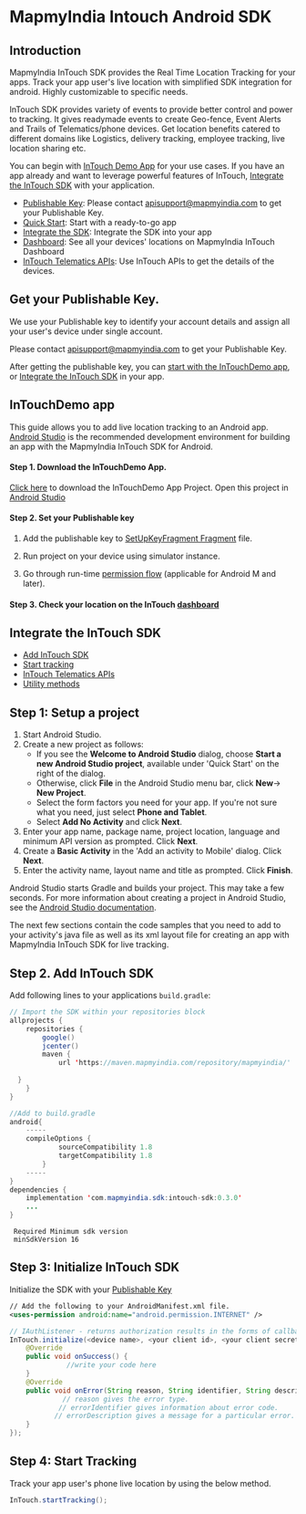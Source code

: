 
# MapmyIndia Intouch Android SDK
## Introduction

MapmyIndia InTouch SDK provides the Real Time Location Tracking for your apps. Track your app user's live location with simplified SDK integration for android. Highly customizable to specific needs.

InTouch SDK provides variety of events to provide better control and power to tracking. It gives readymade events to create Geo-fence, Event Alerts and Trails of Telematics/phone devices. Get location benefits catered to different domains like Logistics, delivery tracking, employee tracking, live location sharing etc.

You can begin with [InTouch Demo App](#InTouchDemoApp) for your use cases. If you have an app already and want to leverage powerful features of InTouch,  [Integrate the InTouch SDK](#IntegrateIntouchSDK) with your application.


-  [Publishable Key](#publishablekey): Please contact apisupport@mapmyindia.com to get your Publishable Key.
-   [Quick Start](https://github.com/MapmyIndia/mapmyindia-intouch-android-sdk#intouchdemo-app): Start with a ready-to-go app
-   [Integrate the SDK](#IntegrateIntouchSDK): Integrate the SDK into your app
-   [Dashboard](https://github.com/MapmyIndia/mapmyindia-intouch-android-sdk/wiki#-intouch-telematics-apis): See all your devices' locations on MapmyIndia InTouch Dashboard
- [InTouch Telematics APIs](https://github.com/MapmyIndia/mapmyindia-intouch-android-sdk/wiki): Use InTouch APIs to get the details of the devices.

## <a name="publishablekey">Get your Publishable Key. 

We use your Publishable key to identify your account details and assign all your user's device under single account. 

Please contact [apisupport@mapmyindia.com](mailto:apisupport@mapmyindia.com) to get your Publishable Key.

After getting the publishable key, you can [start with the InTouchDemo app](#InTouchDemoApp), or [Integrate the InTouch SDK](#IntegrateIntouchSDK) in your app.

## <a name= "InTouchDemoApp">InTouchDemo app</a>
This guide allows you to add live location tracking to an Android app. [Android Studio](https://developer.android.com/studio/index.html) is the recommended development environment for building an app with the MapmyIndia InTouch SDK for Android.
#### Step 1. Download the InTouchDemo App.
[Click here](https://github.com/MapmyIndia/mapmyindia-intouch-android-sdk/archive/master.zip) to download the InTouchDemo App Project. Open this project in [Android Studio](https://developer.android.com/studio/index.html)

#### Step 2. Set your Publishable key

1.  Add the publishable key to  [SetUpKeyFragment Fragment](https://github.com/MapmyIndia/mapmyindia-intouch-android-sdk)  file.
    
2.  Run project on your device using simulator instance.
    
3.  Go through run-time [permission flow](https://developer.android.com/training/permissions/requesting) (applicable for Android M and later).

#### Step 3. Check your location on the InTouch [dashboard](https://intouch.mapmyindia.com/nextgen)

## <a name="IntegrateIntouchSDK">Integrate the InTouch SDK
-  [Add InTouch SDK](#AddInTouchSDK)
-  [Start tracking](#StartTracking)
- [InTouch Telematics APIs](https://github.com/MapmyIndia/mapmyindia-intouch-android-sdk/wiki#-intouch-telematics-apis)
-  [Utility methods](https://github.com/MapmyIndia/mapmyindia-intouch-android-sdk/wiki/Utility-Methods)

## Step 1: Setup a project

1.  Start Android Studio.
2.  Create a new project as follows:
    -   If you see the  **Welcome to Android Studio**  dialog, choose  **Start a new Android Studio project**, available under 'Quick Start' on the right of the dialog.
    -   Otherwise, click  **File**  in the Android Studio menu bar, click  **New**-> **New Project**.
    -   Select the form factors you need for your app. If you're not sure what you need, just select  **Phone and Tablet**.
    -   Select  **Add No Activity**  and click  **Next**.
3.  Enter your app name, package name, project location, language and minimum API version as prompted. Click  **Next**.
4.  Create a  **Basic Activity**  in the 'Add an activity to Mobile' dialog. Click  **Next**.
5.  Enter the activity name, layout name and title as prompted. Click  **Finish**.

Android Studio starts Gradle and builds your project. This may take a few seconds. For more information about creating a project in Android Studio, see the  [Android Studio documentation](https://developer.android.com/studio/projects/create-project.html).

The next few sections contain the code samples that you need to add to your activity's java file as well as its xml layout file for creating an app with MapmyIndia InTouch SDK for live tracking.


## <a name="AddInTouchSDK">Step 2. Add InTouch SDK</a>

Add following lines to your applications  `build.gradle`:
```java
// Import the SDK within your repositories block
allprojects {  
    repositories {  
        google()  
        jcenter()  
        maven {  
            url 'https://maven.mapmyindia.com/repository/mapmyindia/'  
  
  }  
    }  
}

//Add to build.gradle
android{
	-----
	compileOptions {
        	sourceCompatibility 1.8
        	targetCompatibility 1.8
    	}
  	-----
}
dependencies {
    implementation 'com.mapmyindia.sdk:intouch-sdk:0.3.0'
    ...
}
```
```
 Required Minimum sdk version
 minSdkVersion 16  
 ```
## Step 3: Initialize InTouch SDK

Initialize the SDK with your [Publishable Key](Test)

~~~xml
// Add the following to your AndroidManifest.xml file.
<uses-permission android:name="android.permission.INTERNET" />
~~~
~~~java
// IAuthListener - returns authorization results in the forms of callbacks.
InTouch.initialize(<device name>, <your client id>, <your client secret>, new IAuthListener() {
	@Override
	public void onSuccess() {
			  //write your code here                      
	}
	@Override
	public void onError(String reason, String identifier, String description) {
	         // reason gives the error type. 
            // errorIdentifier gives information about error code. 
           // errorDescription gives a message for a particular error.
	}
});

~~~


## <a name="StartTracking">Step 4: Start Tracking</a> 


Track your app user's phone live location by using the below method.

 ```java
 InTouch.startTracking();
```



